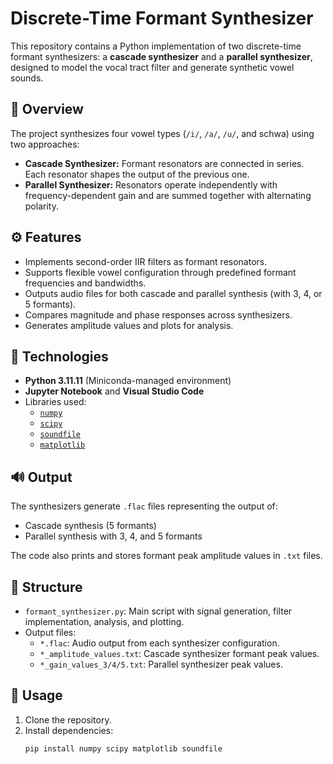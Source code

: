 # Discrete-Time Formant Synthesizer

This repository contains a Python implementation of two discrete-time formant synthesizers: a **cascade synthesizer** and a **parallel synthesizer**, designed to model the vocal tract filter and generate synthetic vowel sounds.

## 📌 Overview

The project synthesizes four vowel types (`/i/`, `/a/`, `/u/`, and schwa) using two approaches:

- **Cascade Synthesizer:** Formant resonators are connected in series. Each resonator shapes the output of the previous one.
- **Parallel Synthesizer:** Resonators operate independently with frequency-dependent gain and are summed together with alternating polarity.

## ⚙️ Features

- Implements second-order IIR filters as formant resonators.
- Supports flexible vowel configuration through predefined formant frequencies and bandwidths.
- Outputs audio files for both cascade and parallel synthesis (with 3, 4, or 5 formants).
- Compares magnitude and phase responses across synthesizers.
- Generates amplitude values and plots for analysis.

## 🧪 Technologies

- **Python 3.11.11** (Miniconda-managed environment)
- **Jupyter Notebook** and **Visual Studio Code**
- Libraries used:
  - [`numpy`](https://numpy.org/)
  - [`scipy`](https://scipy.org/)
  - [`soundfile`](https://pysoundfile.readthedocs.io/)
  - [`matplotlib`](https://matplotlib.org/)

## 🔊 Output

The synthesizers generate `.flac` files representing the output of:

- Cascade synthesis (5 formants)
- Parallel synthesis with 3, 4, and 5 formants

The code also prints and stores formant peak amplitude values in `.txt` files.

## 📁 Structure

- `formant_synthesizer.py`: Main script with signal generation, filter implementation, analysis, and plotting.
- Output files:
  - `*.flac`: Audio output from each synthesizer configuration.
  - `*_amplitude_values.txt`: Cascade synthesizer formant peak values.
  - `*_gain_values_3/4/5.txt`: Parallel synthesizer peak values.

## 🚀 Usage

1. Clone the repository.
2. Install dependencies:  
   ```bash
   pip install numpy scipy matplotlib soundfile
